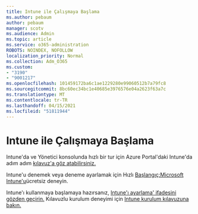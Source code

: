 ```yaml
---
title: Intune ile Çalışmaya Başlama
ms.author: pebaum
author: pebaum
manager: scotv
ms.audience: Admin
ms.topic: article
ms.service: o365-administration
ROBOTS: NOINDEX, NOFOLLOW
localization_priority: Normal
ms.collection: Adm_O365
ms.custom:
- "3190"
- "9001217"
ms.openlocfilehash: 101459172ba6c1ae1229280e99060512b7a79fc8
ms.sourcegitcommit: 8bc60ec34bc1e40685e3976576e04a2623f63a7c
ms.translationtype: MT
ms.contentlocale: tr-TR
ms.lasthandoff: 04/15/2021
ms.locfileid: "51811944"
---
```

# <a name="getting-started-with-intune"></a>Intune ile Çalışmaya Başlama

Intune'da ve Yönetici konsolunda hızlı bir tur için Azure Portal'daki Intune'da adım adım [kılavuz'a göz atabilirsiniz.](https://docs.microsoft.com/mem/intune/fundamentals/tutorial-walkthrough-endpoint-manager)

Intune'u denemek veya deneme ayarlamak için Hızlı [Başlangıç:Microsoft Intune'u](https://docs.microsoft.com/intune/fundamentals/free-trial-sign-up)ücretsiz deneyin.

Intune'ı kullanmaya başlamaya hazırsanız, [Intune'ı ayarlama' ifadesini gözden geçirin.](https://docs.microsoft.com/mem/intune/fundamentals/setup-steps) Kılavuzlu kurulum deneyimi için [Intune kurulum kılavuzuna bakın.](https://admin.microsoft.com/AdminPortal/Home?ref=/modernonboarding/intunesetupguide)